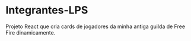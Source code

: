 # Integrantes-LPS
Projeto React que cria cards de jogadores da minha antiga guilda de Free Fire dinamicamente.
